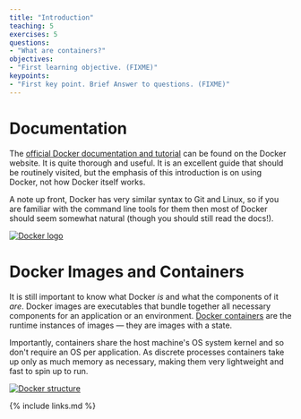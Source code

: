 ```yaml
---
title: "Introduction"
teaching: 5
exercises: 5
questions:
- "What are containers?"
objectives:
- "First learning objective. (FIXME)"
keypoints:
- "First key point. Brief Answer to questions. (FIXME)"
---
```


# Documentation

The [official Docker documentation and tutorial](https://docs.docker.com/get-started/) can be found on the Docker website. It is quite thorough and useful. It is an excellent guide that should be routinely visited, but the emphasis of this introduction is on using Docker, not how Docker itself works.

A note up front, Docker has very similar syntax to Git and Linux, so if you are familiar with the command line tools for them then most of Docker should seem somewhat natural (though you should still read the docs!).

[![Docker logo](https://www.docker.com/sites/default/files/social/docker_twitter_share_new.png)](https://www.docker.com/)

# Docker Images and Containers

It is still important to know what Docker _is_ and what the components of it _are_. Docker images are executables that bundle together all necessary components for an application or an environment. [Docker containers](https://www.docker.com/resources/what-container) are the runtime instances of images &mdash; they are images with a state.

Importantly, containers share the host machine's OS system kernel and so don't require an OS per application. As discrete processes containers take up only as much memory as necessary, making them very lightweight and fast to spin up to run.

[![Docker structure](https://www.docker.com/sites/default/files/styles/large/public/container-what-is-container.png)](https://www.docker.com/resources/what-container)

{% include links.md %}
